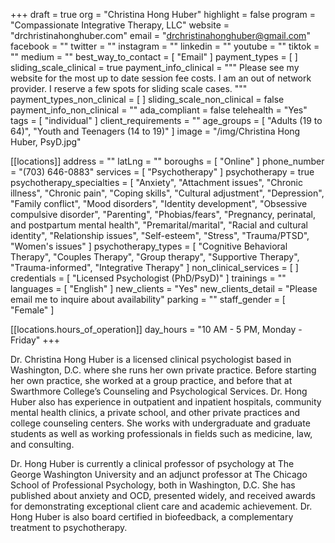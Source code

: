 +++
draft = true
org = "Christina Hong Huber"
highlight = false
program = "Compassionate Integrative Therapy, LLC"
website = "drchristinahonghuber.com"
email = "drchristinahonghuber@gmail.com"
facebook = ""
twitter = ""
instagram = ""
linkedin = ""
youtube = ""
tiktok = ""
medium = ""
best_way_to_contact = [ "Email" ]
payment_types = [ ]
sliding_scale_clinical = true
payment_info_clinical = """
Please see my website for the most up to date session fee costs.
I am an out of network provider.  I reserve a few spots for sliding scale cases.
"""
payment_types_non_clinical = [ ]
sliding_scale_non_clinical = false
payment_info_non_clinical = ""
ada_compliant = false
telehealth = "Yes"
tags = [ "individual" ]
client_requirements = ""
age_groups = [ "Adults (19 to 64)", "Youth and Teenagers (14 to 19)" ]
image = "/img/Christina Hong Huber, PsyD.jpg"

[[locations]]
address = ""
latLng = ""
boroughs = [ "Online" ]
phone_number = "(703) 646-0883"
services = [ "Psychotherapy" ]
psychotherapy = true
psychotherapy_specialties = [
  "Anxiety",
  "Attachment issues",
  "Chronic illness",
  "Chronic pain",
  "Coping skills",
  "Cultural adjustment",
  "Depression",
  "Family conflict",
  "Mood disorders",
  "Identity development",
  "Obsessive compulsive disorder",
  "Parenting",
  "Phobias/fears",
  "Pregnancy, perinatal, and postpartum mental health",
  "Premarital/marital",
  "Racial and cultural identity",
  "Relationship issues",
  "Self-esteem",
  "Stress",
  "Trauma/PTSD",
  "Women's issues"
]
psychotherapy_types = [
  "Cognitive Behavioral Therapy",
  "Couples Therapy",
  "Group therapy",
  "Supportive Therapy",
  "Trauma-informed",
  "Integrative Therapy"
]
non_clinical_services = [ ]
credentials = [ "Licensed Psychologist (PhD/PsyD)" ]
trainings = ""
languages = [ "English" ]
new_clients = "Yes"
new_clients_detail = "Please email me to inquire about availability"
parking = ""
staff_gender = [ "Female" ]

  [[locations.hours_of_operation]]
  day_hours = "10 AM - 5 PM, Monday - Friday"
+++

Dr. Christina Hong Huber is a licensed clinical psychologist based in Washington, D.C. where she runs her own private practice. Before starting her own practice, she worked at a group practice, and before that at Swarthmore College’s Counseling and Psychological Services. Dr. Hong Huber also has experience in outpatient and inpatient hospitals, community mental health clinics, a private school, and other private practices and college counseling centers. She works with undergraduate and graduate students as well as working professionals in fields such as medicine, law, and consulting.

Dr. Hong Huber is currently a clinical professor of psychology at The George Washington University and an adjunct professor at The Chicago School of Professional Psychology, both in Washington, D.C. She has published about anxiety and OCD, presented widely, and received awards for demonstrating exceptional client care and academic achievement. Dr. Hong Huber is also board certified in biofeedback, a complementary treatment to psychotherapy.
